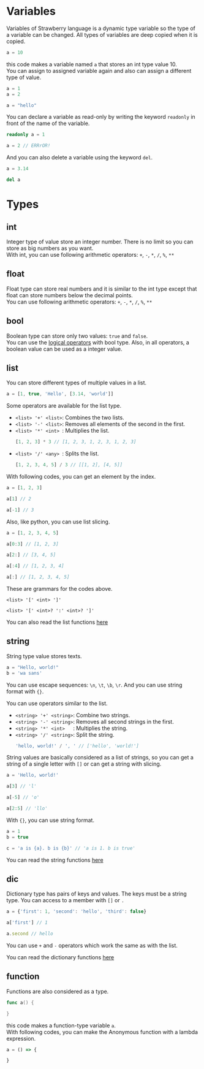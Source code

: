 # Variables

Variables of Strawberry language is a dynamic type variable so the type of a variable can be changed. All types of variables are deep copied when it is copied.

```js
a = 10
```
this code makes a variable named `a` that stores an int type value 10.   
You can assign to assigned variable again and also can assign a different type of value.
```js
a = 1
a = 2

a = "hello"
```

You can declare a variable as read-only by writing the keyword `readonly` in front of the name of the variable.
```cs
readonly a = 1

a = 2 // ERRrOR!
```

And you can also delete a variable using the keyword `del`.
```py
a = 3.14

del a
```

# Types

## int
Integer type of value store an integer number. There is no limit so you can store as big numbers as you want.   
With int, you can use following arithmetic operators: `+`, `-`, `*`, `/`, `%`, `**`

## float
Float type can store real numbers and it is similar to the int type except that float can store numbers below the decimal points.   
You can use following arithmetic operators: `+`, `-`, `*`, `/`, `%`, `**`

## bool
Boolean type can store only two values: `true` and `false`.   
You can use the [logical operators](Operators.md#logical-operators) with bool type. Also, in all operators, a boolean value can be used as a integer value.

## list
You can store different types of multiple values in a list.
```js
a = [1, true, 'Hello', [3.14, 'world']]
```

Some operators are available for the list type.
- `<list> '+' <list>`: Combines the two lists.
- `<list> '-' <list>`: Removes all elements of the second in the first.
- `<list> '*' <int> `: Multiplies the list.
    ```js
    [1, 2, 3] * 3 // [1, 2, 3, 1, 2, 3, 1, 2, 3]
    ```
- `<list> '/' <any> `: Splits the list.
    ```js
    [1, 2, 3, 4, 5] / 3 // [[1, 2], [4, 5]]
    ```

With following codes, you can get an element by the index.
```js
a = [1, 2, 3]

a[1] // 2

a[-1] // 3
```

Also, like python, you can use list slicing.
```js
a = [1, 2, 3, 4, 5]

a[0:3] // [1, 2, 3]

a[2:] // [3, 4, 5]

a[:4] // [1, 2, 3, 4]

a[:] // [1, 2, 3, 4, 5]
```

These are grammars for the codes above.
```
<list> '[' <int> ']'
```
```
<list> '[' <int>? ':' <int>? ']'
```

You can also read the list functions [here](Functions.md#list-functions)

## string
String type value stores texts.
```js
a = "Hello, world!"
b = 'wa sans'
```
You can use escape sequences: `\n`, `\t`, `\b`, `\r`. And you can use string format with `{}`.

You can use operators similar to the list.
- `<string> '+' <string>`: Combine two strings.
- `<string> '-' <string>`: Removes all second strings in the first.
- `<string> '*' <int>   `: Multiplies the string.
- `<string> '/' <string>`: Split the string.
    ```js
    'hello, world!' / ', ' // ['hello', 'world!']
    ```

String values are basically considered as a list of strings, so you can get a string of a single letter with `[]` or can get a string with slicing.
```js
a = 'Hello, world!'

a[3] // 'l'

a[-5] // 'o'

a[2:5] // 'llo'
```

With `{}`, you can use string format.
```js
a = 1
b = true

c = 'a is {a}. b is {b}' // 'a is 1. b is true'
```

You can read the string functions [here](Functions.md#string-functions)

## dic
Dictionary type has pairs of keys and values. The keys must be a string type. You can access to a member with `[]` or `.`
```js
a = {'first': 1, 'second': 'hello', 'third': false}

a['first'] // 1

a.second // hello
```

You can use `+` and `-` operators which work the same as with the list.

You can read the dictionary functions [here](Functions.md#dictionary-functions)

## function
Functions are also considered as a type.

```go
func a() {

}
```
this code makes a function-type variable `a`.   
With following codes, you can make the Anonymous function with a lambda expression.
```js
a = () => {

}
```
